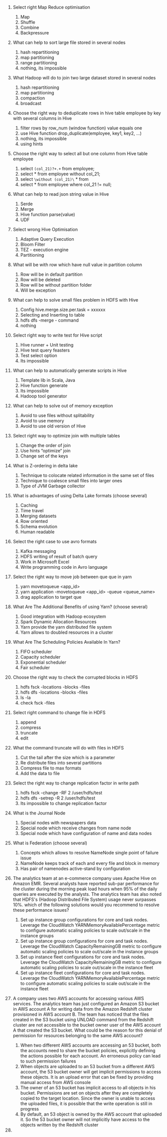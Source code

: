 1. Select right Map Reduce optimisation 
   1. Map
   2. Shuffle
   3. Combine
   4. Backpressure


2. What can help to sort large file stored in several nodes
   1. hash repartitioning 
   2. map partitioning
   3. range partitioning
   4. nothing, its impossible
   
3. What Hadoop will do to join two large dataset stored in several nodes
    1. hash repartitioning
    2. map partitioning
    3. compaction
    4. broadcast
   
4. Choose the right way to deduplicate rows in hive table employee by key with several columns in Hive
   1. filter rows by row_num (window function) value equals one 
   2. use Hive function drop_duplicate(employee, key1, key2, ...)
   3. nothing, its impossible
   4. using hints

5. Choose the right way to select all but one column from Hive table employee
   1. select `(col_21)?+.+` from employee;
   2. select * from employee without col_21;
   3. select `\without (col_21)\` * from
   4. select * from employee where col_21 != null;

6. What can help to read json string value in Hive 
   1. Serde
   2. Merge
   3. Hive function parse(value)
   4. UDF
   
7. Select wrong Hive Optimisation
   1. Adaptive Query Execution
   2. Bloom Filter
   3. TEZ - execution engine
   4. Partitioning
   
8. What will be with row which have null value in partition column
   1. Row will be in default partition
   2. Row will be deleted
   3. Row will be without partition folder
   4. Will be exception
   
9. What can help to solve small files problem in HDFS with Hive
   1. Config hive.merge.size.per.task = xxxxxx
   2. Selecting and Inserting to table 
   3. hdfs dfs -merge - command
   4. nothing
   
10. Select right way to write test for Hive script
    1. Hive runner + Unit testing
    2. Hive test query feasters 
    3. Test select option
    4. Its impossible

11. What can help to automatically generate scripts in Hive
    1. Template lib in Scala, Java
    2. Hive function generate
    3. Its impossible
    4. Hadoop tool generator

12. What can help to solve out of memory exception
    1. Avoid to use files without splitability
    2. Avoid to use memory
    3. Avoid to use old version of Hive

13. Select right way to optimize join with multiple tables
    1. Change the order of join
    2. Use hints “optimize“ join
    3. Change set of the keys

14. What is Z-ordering in delta lake
    1. Technique to colocate related information in the same set of files
    2. Technique to coalesce small files into larger ones
    3. Type of JVM Garbage collector

15. What is advantages of using Delta Lake formats (choose several)
    1. Caching
    2. Time travel
    3. Merging datasets
    4. Row oriented
    5. Schema evolution
    6. Human readable

16. Select the right case to use avro formats
    1. Kafka messaging
    2. HDFS writing of result of batch query
    3. Work in Microsoft Excel
    4. Write programming code in Avro language

17. Select the right way to move job between que que in yarn
    1. yarn movetoqueue <app_id>
    2. yarn application -movetoqueue <app_id> -queue <queue_name>
    3. drag application to target que

18. What Are The Additional Benefits of using Yarn? (choose several)
    1. Good integration with Hadoop ecosystem
    2. Spark Dynamic Allocation Resources 
    3. Yarn provide the yarn distributed file system
    4. Yarn allows to doubled resources in a cluster

19. What Are The Scheduling Policies Available In Yarn?
    1. FIFO scheduler
    2. Capacity scheduler
    3. Exponential scheduler
    3. Fair scheduler

20. Choose the right way to check the corrupted blocks in HDFS
    1. hdfs fsck -locations -blocks -files
    2. hdfs dfs -locations -blocks -files
    3. ls -la 
    2. check fsck -files

21. Select right command to change file in HDFS
    1. append 
    2. compress
    3. truncate
    3. edit

22. What the command truncate will do with files in HDFS
    1. Cut the tail after the size which is a parameter
    2. Re distribute files into several partitions
    3. Compress file to max formats
    4. Add the data to file

23. Select the right way to change replication factor in write path
    1. hdfs fsck -change -RF 2 /user/hdfs/test
    2. hdfs dfs -setrep -R 2 /user/hdfs/test
    3. Its impossible to change replication factor 

24. What is the Journal Node 
    1. Special nodes with newspapers data
    2. Special node which receive changes from name node
    3. Special node which have configuration of name and data nodes

25. What is Federation (choose several)
    1. Concepts which allows to resolve NameNode single point of failure issue
    2. NameNode keeps track of each and every file and block in memory
    3. Has pair of namenodes active-stand by configuration

26. The analytics team at an e-commerce company uses Apache Hive on Amazon EMR. Several analysts have reported sub-par performance for the cluster during the morning peak load hours when 95% of the daily queries are executed by the analysts. The analytics team has also noted that HDFS's (Hadoop Distributed File System) usage never surpasses 10%.
which of the following solutions would you recommend to resolve these performance issues?
    1. Set up instance group configurations for core and task nodes. Leverage the CloudWatch YARNMemoryAvailablePercentage metric to configure automatic scaling policies to scale out/scale in the instance groups
    2. Set up instance group configurations for core and task nodes. Leverage the CloudWatch CapacityRemainingGB metric to configure automatic scaling policies to scale out/scale in the instance groups
    3. Set up instance fleet configurations for core and task nodes. Leverage the CloudWatch CapacityRemainingGB metric to configure automatic scaling policies to scale out/scale in the instance fleet
    4. Set up instance fleet configurations for core and task nodes. Leverage the CloudWatch YARNMemoryAvailablePercentage metric to configure automatic scaling policies to scale out/scale in the instance fleet 

27. A company uses two AWS accounts for accessing various AWS services. The analytics team has just configured an Amazon S3 bucket in AWS account A for writing data from the Amazon Redshift cluster provisioned in AWS account B. The team has noticed that the files created in the S3 bucket using UNLOAD command from the Redshift cluster are not accessible to the bucket owner user of the AWS account A that created the S3 bucket.
What could be the reason for this denial of permission for resources belonging to the same AWS account?
    1. When two different AWS accounts are accessing an 53 bucket, both the accounts need to share the bucket policies, explicitly defining the actions possible for each account. An erroneous policy can lead to such permission failures
    2. When objects are uploaded to an 53 bucket from a different AWS account, the 53 bucket owner will get implicit permissions to access these objects. It is an upload error that can be fixed by providing manual access from AWS console
    3. The owner of an 53 bucket has implicit access to all objects in his bucket. Permissions are set on objects after they are completely copied to the target location. Since the owner is unable to access the uploaded files, it is possible that the write operation is still in progress
    4. By default, an 53 object is owned by the AWS account that uploaded it. So the 53 bucket owner will not implicitly have access to the objects written by the Redshift cluster 

28. 

